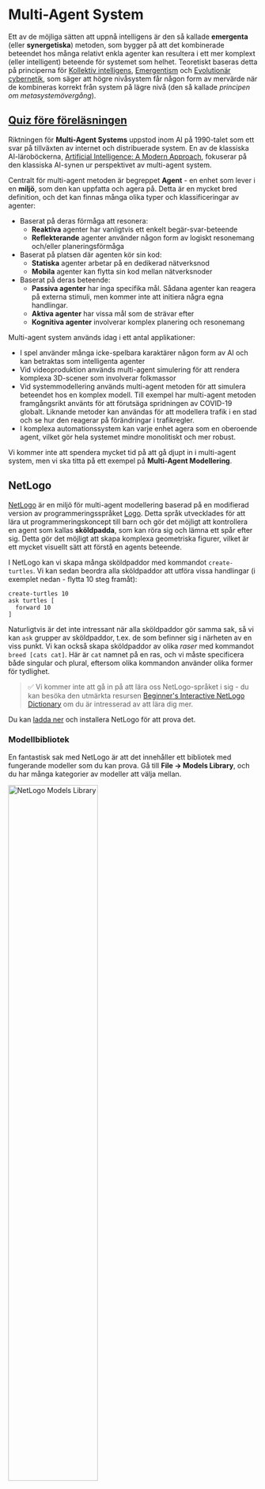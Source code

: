 <!--
CO_OP_TRANSLATOR_METADATA:
{
  "original_hash": "1ddf651d7681b4449f9d09ea3b17911e",
  "translation_date": "2025-08-28T15:03:41+00:00",
  "source_file": "lessons/6-Other/23-MultiagentSystems/README.md",
  "language_code": "sv"
}
-->
# Multi-Agent System

Ett av de möjliga sätten att uppnå intelligens är den så kallade **emergenta** (eller **synergetiska**) metoden, som bygger på att det kombinerade beteendet hos många relativt enkla agenter kan resultera i ett mer komplext (eller intelligent) beteende för systemet som helhet. Teoretiskt baseras detta på principerna för [Kollektiv intelligens](https://en.wikipedia.org/wiki/Collective_intelligence), [Emergentism](https://en.wikipedia.org/wiki/Global_brain) och [Evolutionär cybernetik](https://en.wikipedia.org/wiki/Global_brain), som säger att högre nivåsystem får någon form av mervärde när de kombineras korrekt från system på lägre nivå (den så kallade *principen om metasystemövergång*).

## [Quiz före föreläsningen](https://red-field-0a6ddfd03.1.azurestaticapps.net/quiz/123)

Riktningen för **Multi-Agent Systems** uppstod inom AI på 1990-talet som ett svar på tillväxten av internet och distribuerade system. En av de klassiska AI-läroböckerna, [Artificial Intelligence: A Modern Approach](https://en.wikipedia.org/wiki/Artificial_Intelligence:_A_Modern_Approach), fokuserar på den klassiska AI-synen ur perspektivet av multi-agent system.

Centralt för multi-agent metoden är begreppet **Agent** - en enhet som lever i en **miljö**, som den kan uppfatta och agera på. Detta är en mycket bred definition, och det kan finnas många olika typer och klassificeringar av agenter:

* Baserat på deras förmåga att resonera:
   - **Reaktiva** agenter har vanligtvis ett enkelt begär-svar-beteende
   - **Reflekterande** agenter använder någon form av logiskt resonemang och/eller planeringsförmåga
* Baserat på platsen där agenten kör sin kod:
   - **Statiska** agenter arbetar på en dedikerad nätverksnod
   - **Mobila** agenter kan flytta sin kod mellan nätverksnoder
* Baserat på deras beteende:
   - **Passiva agenter** har inga specifika mål. Sådana agenter kan reagera på externa stimuli, men kommer inte att initiera några egna handlingar.
   - **Aktiva agenter** har vissa mål som de strävar efter
   - **Kognitiva agenter** involverar komplex planering och resonemang

Multi-agent system används idag i ett antal applikationer:

* I spel använder många icke-spelbara karaktärer någon form av AI och kan betraktas som intelligenta agenter
* Vid videoproduktion används multi-agent simulering för att rendera komplexa 3D-scener som involverar folkmassor
* Vid systemmodellering används multi-agent metoden för att simulera beteendet hos en komplex modell. Till exempel har multi-agent metoden framgångsrikt använts för att förutsäga spridningen av COVID-19 globalt. Liknande metoder kan användas för att modellera trafik i en stad och se hur den reagerar på förändringar i trafikregler.
* I komplexa automationssystem kan varje enhet agera som en oberoende agent, vilket gör hela systemet mindre monolitiskt och mer robust.

Vi kommer inte att spendera mycket tid på att gå djupt in i multi-agent system, men vi ska titta på ett exempel på **Multi-Agent Modellering**.

## NetLogo

[NetLogo](https://ccl.northwestern.edu/netlogo/) är en miljö för multi-agent modellering baserad på en modifierad version av programmeringsspråket [Logo](https://en.wikipedia.org/wiki/Logo_(programming_language)). Detta språk utvecklades för att lära ut programmeringskoncept till barn och gör det möjligt att kontrollera en agent som kallas **sköldpadda**, som kan röra sig och lämna ett spår efter sig. Detta gör det möjligt att skapa komplexa geometriska figurer, vilket är ett mycket visuellt sätt att förstå en agents beteende.

I NetLogo kan vi skapa många sköldpaddor med kommandot `create-turtles`. Vi kan sedan beordra alla sköldpaddor att utföra vissa handlingar (i exemplet nedan - flytta 10 steg framåt):

```
create-turtles 10
ask turtles [
  forward 10
]
```

Naturligtvis är det inte intressant när alla sköldpaddor gör samma sak, så vi kan `ask` grupper av sköldpaddor, t.ex. de som befinner sig i närheten av en viss punkt. Vi kan också skapa sköldpaddor av olika *raser* med kommandot `breed [cats cat]`. Här är `cat` namnet på en ras, och vi måste specificera både singular och plural, eftersom olika kommandon använder olika former för tydlighet.

> ✅ Vi kommer inte att gå in på att lära oss NetLogo-språket i sig - du kan besöka den utmärkta resursen [Beginner's Interactive NetLogo Dictionary](https://ccl.northwestern.edu/netlogo/bind/) om du är intresserad av att lära dig mer.

Du kan [ladda ner](https://ccl.northwestern.edu/netlogo/download.shtml) och installera NetLogo för att prova det.

### Modellbibliotek

En fantastisk sak med NetLogo är att det innehåller ett bibliotek med fungerande modeller som du kan prova. Gå till **File → Models Library**, och du har många kategorier av modeller att välja mellan.

<img alt="NetLogo Models Library" src="images/NetLogo-ModelLib.png" width="60%"/>

> En skärmdump av modellbiblioteket av Dmitry Soshnikov

Du kan öppna en av modellerna, till exempel **Biology → Flocking**.

### Huvudprinciper

Efter att ha öppnat modellen tas du till huvudskärmen i NetLogo. Här är en exempelmodell som beskriver populationen av vargar och får, givet begränsade resurser (gräs).

![NetLogo Main Screen](../../../../../translated_images/NetLogo-Main.32653711ec1a01b3cab22ec0b148e64193d0b979b055285bef329d5e3d6958c5.sv.png)

> Skärmdump av Dmitry Soshnikov

På denna skärm kan du se:

* **Gränssnittet** som innehåller:
  - Huvudfältet, där alla agenter lever
  - Olika kontroller: knappar, reglage, etc.
  - Grafer som du kan använda för att visa parametrar för simuleringen
* **Kodfliken** som innehåller redigeraren, där du kan skriva NetLogo-program

I de flesta fall skulle gränssnittet ha en **Setup**-knapp, som initierar simuleringsläget, och en **Go**-knapp som startar exekveringen. Dessa hanteras av motsvarande hanterare i koden som ser ut så här:

```
to go [
...
]
```

NetLogos värld består av följande objekt:

* **Agenter** (sköldpaddor) som kan röra sig över fältet och göra något. Du beordrar agenter med syntaxen `ask turtles [...]`, och koden inom hakparenteserna utförs av alla agenter i *sköldpaddsläge*.
* **Plåster** är kvadratiska områden på fältet där agenter lever. Du kan hänvisa till alla agenter på samma plåster, eller ändra plåsterns färger och vissa andra egenskaper. Du kan också `ask patches` att göra något.
* **Observatör** är en unik agent som kontrollerar världen. Alla knapphanterare körs i *observatörsläge*.

> ✅ Skönheten med en multi-agent miljö är att koden som körs i sköldpaddsläge eller plåsterläge utförs samtidigt av alla agenter parallellt. Genom att skriva lite kod och programmera beteendet hos en enskild agent kan du skapa ett komplext beteende för simuleringssystemet som helhet.

### Flocking

Som ett exempel på multi-agent beteende, låt oss titta på **[Flocking](https://en.wikipedia.org/wiki/Flocking_(behavior))**. Flocking är ett komplext mönster som är mycket likt hur fågelflockar flyger. När du ser dem flyga kan du tro att de följer någon form av kollektiv algoritm, eller att de har någon form av *kollektiv intelligens*. Men detta komplexa beteende uppstår när varje enskild agent (i detta fall en *fågel*) endast observerar några andra agenter på kort avstånd och följer tre enkla regler:

* **Justering** - den styr mot den genomsnittliga riktningen för närliggande agenter
* **Sammanhållning** - den försöker styra mot den genomsnittliga positionen för grannar (*långdistansattraktion*)
* **Separation** - när den kommer för nära andra fåglar försöker den flytta sig bort (*kortdistansavstötning*)

Du kan köra flocking-exemplet och observera beteendet. Du kan också justera parametrar, såsom *grad av separation* eller *synfält*, som definierar hur långt varje fågel kan se. Observera att om du minskar synfältet till 0 blir alla fåglar blinda och flocking upphör. Om du minskar separationen till 0 samlas alla fåglar i en rak linje.

> ✅ Växla till **Kodfliken** och se var de tre reglerna för flocking (justering, sammanhållning och separation) implementeras i koden. Observera hur vi endast hänvisar till de agenter som är inom synhåll.

### Andra modeller att se

Det finns några fler intressanta modeller som du kan experimentera med:

* **Art → Fireworks** visar hur en fyrverkeri kan betraktas som ett kollektivt beteende hos individuella eldströmmar
* **Social Science → Traffic Basic** och **Social Science → Traffic Grid** visar modellen för stadstrafik i 1D och 2D Grid med eller utan trafikljus. Varje bil i simuleringen följer följande regler:
   - Om utrymmet framför är tomt - accelerera (upp till en viss maxhastighet)
   - Om den ser ett hinder framför - bromsa (och du kan justera hur långt en förare kan se)
* **Social Science → Party** visar hur människor grupperar sig under en cocktailparty. Du kan hitta kombinationen av parametrar som leder till den snabbaste ökningen av gruppens lycka.

Som du kan se från dessa exempel kan multi-agent simuleringar vara ett mycket användbart sätt att förstå beteendet hos ett komplext system bestående av individer som följer samma eller liknande logik. Det kan också användas för att kontrollera virtuella agenter, såsom [NPCs](https://en.wikipedia.org/wiki/NPC) i datorspel eller agenter i 3D-animerade världar.

## Reflekterande agenter

De agenter som beskrivs ovan är mycket enkla och reagerar på förändringar i miljön med hjälp av någon form av algoritm. Som sådana är de **reaktiva agenter**. Men ibland kan agenter resonera och planera sina handlingar, i vilket fall de kallas **reflekterande**.

Ett typiskt exempel skulle vara en personlig agent som får en instruktion från en människa att boka en semesterresa. Anta att det finns många agenter som lever på internet och som kan hjälpa den. Den bör då kontakta andra agenter för att se vilka flyg som är tillgängliga, vad hotellpriserna är för olika datum och försöka förhandla fram det bästa priset. När semesterplanen är klar och bekräftad av ägaren kan den fortsätta med bokningen.

För att göra detta behöver agenter **kommunicera**. För att kommunikationen ska lyckas behöver de:

* Några **standardiserade språk för att utbyta kunskap**, såsom [Knowledge Interchange Format](https://en.wikipedia.org/wiki/Knowledge_Interchange_Format) (KIF) och [Knowledge Query and Manipulation Language](https://en.wikipedia.org/wiki/Knowledge_Query_and_Manipulation_Language) (KQML). Dessa språk är utformade baserat på [Speech Act-teorin](https://en.wikipedia.org/wiki/Speech_act).
* Dessa språk bör också inkludera några **protokoll för förhandlingar**, baserade på olika **auktionstyper**.
* En **gemensam ontologi** att använda, så att de hänvisar till samma begrepp och förstår deras semantik
* Ett sätt att **upptäcka** vad olika agenter kan göra, också baserat på någon form av ontologi

Reflekterande agenter är mycket mer komplexa än reaktiva, eftersom de inte bara reagerar på förändringar i miljön, utan också bör kunna *initiera* handlingar. En av de föreslagna arkitekturerna för reflekterande agenter är den så kallade Belief-Desire-Intention (BDI) agenten:

* **Beliefs** utgör en uppsättning kunskap om agentens miljö. Det kan struktureras som en kunskapsbas eller en uppsättning regler som en agent kan tillämpa på en specifik situation i miljön.
* **Desires** definierar vad en agent vill göra, dvs. dess mål. Till exempel är målet för den personliga assistentagenten ovan att boka en resa, och målet för en hotellagent är att maximera vinsten.
* **Intentions** är specifika handlingar som en agent planerar för att uppnå sina mål. Handlingar ändrar vanligtvis miljön och orsakar kommunikation med andra agenter.

Det finns några plattformar tillgängliga för att bygga multi-agent system, såsom [JADE](https://jade.tilab.com/). [Denna artikel](https://arxiv.org/ftp/arxiv/papers/2007/2007.08961.pdf) innehåller en översikt över multi-agent plattformar, tillsammans med en kort historia av multi-agent system och deras olika användningsområden.

## Slutsats

Multi-agent system kan ta mycket olika former och användas i många olika applikationer. 
De tenderar alla att fokusera på det enklare beteendet hos en enskild agent och uppnå mer komplext beteende för det övergripande systemet tack vare **synergetisk effekt**.

## 🚀 Utmaning

Ta denna lektion till verkligheten och försök att konceptualisera ett multi-agent system som kan lösa ett problem. Vad skulle till exempel ett multi-agent system behöva göra för att optimera en skolbussrutt? Hur skulle det kunna fungera i ett bageri?

## [Quiz efter föreläsningen](https://red-field-0a6ddfd03.1.azurestaticapps.net/quiz/223)

## Granskning & Självstudier

Granska användningen av denna typ av system inom industrin. Välj ett område, såsom tillverkning eller spelindustrin, och upptäck hur multi-agent system kan användas för att lösa unika problem.

## [NetLogo-uppgift](assignment.md)

---

**Ansvarsfriskrivning**:  
Detta dokument har översatts med hjälp av AI-översättningstjänsten [Co-op Translator](https://github.com/Azure/co-op-translator). Även om vi strävar efter noggrannhet, bör du vara medveten om att automatiska översättningar kan innehålla fel eller inexaktheter. Det ursprungliga dokumentet på dess ursprungliga språk bör betraktas som den auktoritativa källan. För kritisk information rekommenderas professionell mänsklig översättning. Vi ansvarar inte för eventuella missförstånd eller feltolkningar som uppstår vid användning av denna översättning.
